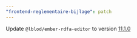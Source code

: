 ```yaml
---
"frontend-reglementaire-bijlage": patch
---
```


Update `@lblod/ember-rdfa-editor` to version [11.1.0](https://github.com/lblod/ember-rdfa-editor/releases/tag/v11.1.0)
